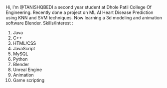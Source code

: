 Hi, I’m @TANISHQBEDI a second year student at Dhole Patil College Of Engineering.
Recently done a project on ML AI Heart Disease Prediction using KNN and SVM techniques.
Now learning a 3d modeling and animation software Blender.
Skills/Interest :
1) Java
2) C++
3) HTML/CSS
4) JavaScript
5) MySQL
6) Python
7) Blender
8) Unreal Engine
9) Animation
10) Game scripting
